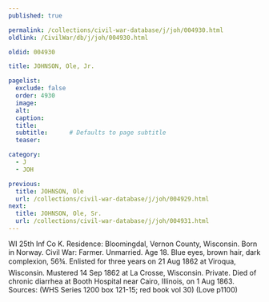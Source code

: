 ```yaml
---
published: true

permalink: /collections/civil-war-database/j/joh/004930.html
oldlink: /CivilWar/db/j/joh/004930.html

oldid: 004930

title: JOHNSON, Ole, Jr.

pagelist:
  exclude: false
  order: 4930
  image: 
  alt:
  caption:
  title:
  subtitle:      # Defaults to page subtitle
  teaser:

category: 
  - J 
  - JOH

previous:
  title: JOHNSON, Ole
  url: /collections/civil-war-database/j/joh/004929.html  
next:
  title: JOHNSON, Ole, Sr.
  url: /collections/civil-war-database/j/joh/004931.html   
---
```

WI 25th Inf Co K. Residence: Bloomingdal, Vernon County, Wisconsin. Born in Norway. Civil War: Farmer. Unmarried. Age 18. Blue eyes, brown hair, dark complexion, 5&#146;6&frac34;&#148;. Enlisted for three years on 21 Aug 1862 at Viroqua, Wisconsin. Mustered 14 Sep 1862 at La Crosse, Wisconsin. Private. Died of chronic diarrhea at Booth Hospital near Cairo, Illinois, on 1 Aug 1863. Sources: (WHS Series 1200 box 121-15; red book vol 30) (Love p1100)